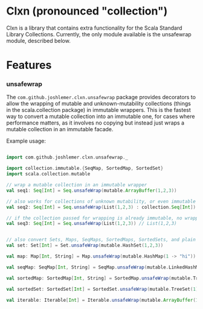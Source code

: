 # Clxn (pronounced "collection")

Clxn is a library that contains extra functionality for the Scala Standard Library Collections. Currently, the only module available is the unsafewrap module, described below. 


# Features

### unsafewrap

The `com.github.joshlemer.clxn.unsafewrap` package provides decorators to allow the wrapping of mutable and unknown-mutability collections (things in the scala.collection package) in immutable wrappers. This is the fastest way to convert a mutable collection into an immutable one, for cases where performance matters, as it involves no copying but instead just wraps a mutable collection in an immutable facade.

Example usage: 

```scala

import com.github.joshlemer.clxn.unsafewrap._

import collection.immutable.{SeqMap, SortedMap, SortedSet}
import scala.collection.mutable

// wrap a mutable collection in an immutable wrapper
val seq1: Seq[Int] = Seq.unsafeWrap(mutable.ArrayBuffer(1,2,3)) 

// also works for collections of unknown mutability, or even immutable collections
val seq2: Seq[Int] = Seq.unsafeWrap(List(1,2,3) : collection.Seq[Int]) 

// if the collection passed for wrapping is already immutable, no wrapping is applied. The passed collection is returned
val seq3: Seq[Int] = Seq.unsafeWrap(List(1,2,3)) // List(1,2,3)


// also convert Sets, Maps, SeqMaps, SortedMaps, SortedSets, and plain old Iterabls
val set: Set[Int] = Set.unsafeWrap(mutable.HashSet(1,2,3))

val map: Map[Int, String] = Map.unsafeWrap(mutable.HashMap(1 -> "hi"))

val seqMap: SeqMap[Int, String] = SeqMap.unsafeWrap(mutable.LinkedHashMap(1 -> "hi"))

val sortedMap: SortedMap[Int, String] = SortedMap.unsafeWrap(mutable.TreeMap(1 -> "hi"))

val sortedSet: SortedSet[Int] = SortedSet.unsafeWrap(mutable.TreeSet(1))

val iterable: Iterable[Int] = Iterable.unsafeWrap(mutable.ArrayBuffer(1,2,3))

```

